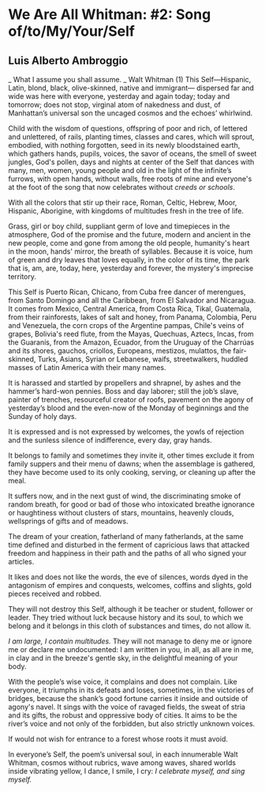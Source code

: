 # We Are All Whitman: #2: Song of/to/My/Your/Self
## Luis Alberto Ambroggio
_                                        What I assume you shall assume.
                      _                                           Walt Whitman (1)
This Self—Hispanic, Latin, blond, black,
olive-skinned, native and immigrant—
dispersed far and wide
was here with everyone, yesterday and again today;
today and tomorrow; does not stop,
virginal atom of nakedness and dust,
of Manhattan’s universal son
the uncaged cosmos
and the echoes’ whirlwind.

Child with the wisdom of questions,
offspring of poor and rich, of lettered and unlettered,
of rails, planting times, classes and cares,
which will sprout, embodied, with nothing forgotten,
seed in its newly bloodstained earth,
which gathers hands, pupils, voices,
the savor of oceans,
the smell of sweet jungles,
God's pollen, days and nights
at center of the Self that dances with many,
men, women, young people and old
in the light of the infinite’s furrows,
with open hands, without walls,
free roots of mine and everyone's
at the foot of the song
that now celebrates
without _creeds or schools_.

With all the colors that stir up their race,
Roman, Celtic, Hebrew, Moor,
Hispanic, Aborigine, with kingdoms of multitudes
fresh in the tree of life.

Grass, girl or boy child, suppliant germ
of love and timepieces in the atmosphere,
God of the promise and the future,
modern and ancient in the new people,
come and gone from among the old people,
humanity's heart in the moon, hands' mirror,
the breath of syllables.
Because it is voice, hum of green and dry leaves
that loves equally,
in the color of its time, the park that is, am,
are, today, here, yesterday and forever,
the mystery's imprecise territory.

This Self is Puerto Rican, Chicano,
from Cuba free dancer of merengues,
from Santo Domingo and all the Caribbean,
from El Salvador and Nicaragua.
It comes from Mexico, Central America,
from Costa Rica, Tikal, Guatemala,
from their rainforests, lakes of salt and honey,
from Panama, Colombia, Peru and Venezuela,
the corn crops of the Argentine pampas,
Chile's veins of grapes, Bolivia's reed flute,
from the Mayas, Quechuas, Aztecs, Incas,
from the Guaranís, from the Amazon, Ecuador,
from the Uruguay of the Charrúas and its shores,
gauchos, criollos, Europeans, mestizos,
mulattos, the fair-skinned, Turks, Asians, Syrian or Lebanese,
waifs, streetwalkers, huddled masses of Latin America
with their many names.

It is harassed and startled by propellers and shrapnel,
by ashes and the hammer’s hard-won pennies.
Boss and day laborer; still the job’s slave,
painter of trenches, resourceful creator of roofs, pavement
on the agony of yesterday’s blood and the even-now
of the Monday of beginnings and the Sunday of holy days.

It is expressed and is not expressed by welcomes,
the yowls of rejection and the sunless silence
of indifference, every day, gray hands.

It belongs to family and sometimes they invite it, other times exclude it
from family suppers and their menu of dawns;
when the assemblage is gathered, they have become used
to its only cooking, serving, or cleaning up after the meal.

It suffers now, and in the next gust of wind, the discriminating smoke
of random breath, for good or bad of those
who intoxicated breathe ignorance or haughtiness
without clusters of stars, mountains, heavenly clouds,
wellsprings of gifts and of meadows.

The dream of your creation, fatherland of many fatherlands,
at the same time defined and disturbed
in the ferment of capricious laws
that attacked freedom and happiness in their path
and the paths of all who signed your articles.

It likes and does not like the words, the eve
of silences, words dyed in the antagonism
of empires and conquests, welcomes, coffins and slights,
gold pieces received and robbed.

They will not destroy this Self, although it be teacher or student,
follower or leader. They tried without luck
because history and its soul, to which we belong
and it belongs in this cloth of substances and times,
do not allow it.

 _I am large, I contain multitudes._
They will not manage to deny me or ignore me or declare me undocumented:
I am written in you, in all,
as all are in me,
in clay and in the breeze's gentle sky,
in the delightful meaning of your body.

With the people’s wise voice, it complains and does not complain.
Like everyone, it triumphs in its defeats and loses, sometimes,
in the victories of bridges,
because the shank’s good fortune carries it inside
and outside of agony's navel.
It sings with the voice of ravaged fields,
the sweat of stria and its gifts,
the robust and oppressive body of cities.
It aims to be the river’s voice and not only of the forbidden,
but also strictly unknown voices.

If would not wish for entrance to a forest
whose roots it must avoid.

In everyone’s Self,
the poem’s universal soul,
in each innumerable Walt Whitman,
cosmos without rubrics,
wave among waves, shared worlds
inside vibrating yellow,
I dance, I smile, I cry:
 _I celebrate myself, and sing myself._